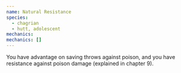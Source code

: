 ```yaml
---
name: Natural Resistance
species:
  - chagrian
  - hutt, adolescent
mechanics:
mechanics: []
---
```

You have advantage on saving throws against poison, and you have resistance against poison damage (explained in chapter 9).
